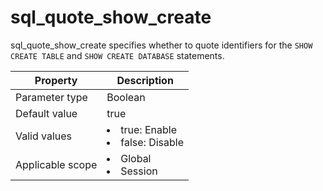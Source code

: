 sql_quote_show_create
==========================================
<!-- # docslug#/oceanbase-database/oceanbase-database/V4.0.0/sql_quote_show_create-1-2-3 -->
sql_quote_show_create specifies whether to quote identifiers for the `SHOW CREATE TABLE` and `SHOW CREATE DATABASE` statements.


| **Property** | **Description** |
|--------|---------------------------------------------------------------------------------------------------------------|
| Parameter type | Boolean |
| Default value | true |
| Valid values | <li> true: Enable   <li> false: Disable |
| Applicable scope | <li> Global   <li> Session |



